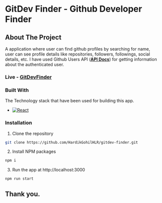 # GitDev Finder - Github Developer Finder

<!-- ABOUT THE PROJECT -->
## About The Project

A application where user can find github profiles by searching for name, user can see profile details like repositories, followers, followings, social details, etc. I have used Github Users API (**[API Docs](https://docs.github.com/en/rest/users/)**) for getting information about the authenticated user.


### Live - **[GitDevFinder](https://gitdev-finder-app.netlify.app/)**

### Built With
The Technology stack that have been used for building this app.

* [![React][React.js]][React-url] 

### Installation

1.  Clone the repository
```sh
git clone https://github.com/HardikGohilHLR/gitdev-finder.git
```
2. Install NPM packages
```sh
npm i
```
3. Run the app at http://localhost:3000
```sh
npm run start
```

[React.js]: https://img.shields.io/badge/React-20232A?style=for-the-badge&logo=react&logoColor=61DAFB
[React-url]: https://reactjs.org/

## Thank you.
